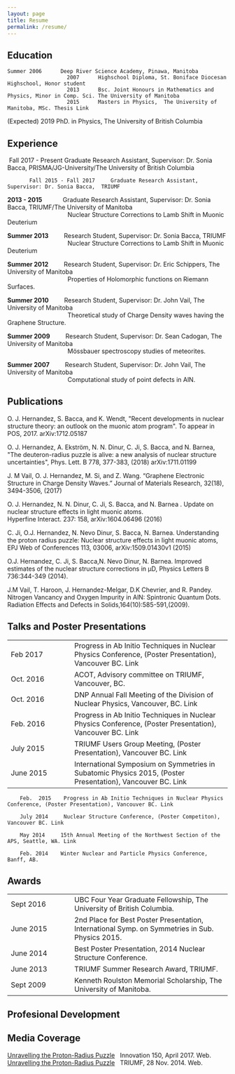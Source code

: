 ```yaml
---
layout: page
title: Resume
permalink: /resume/
---
```



## __Education__
    Summer 2006      Deep River Science Academy, Pinawa, Manitoba                     
                       2007      Highschool Diploma, St. Boniface Diocesan Highschool, Honor student
                       2013      Bsc. Joint Honours in Mathematics and Physics, Minor in Comp. Sci. The University of Manitoba
                       2015      Masters in Physics,  The University of Manitoba, MSc. Thesis Link
(Expected)  2019      PhD. in Physics,  The University of British Columbia 

## __Experience__
​           Fall 2017 - Present        Graduate Research Assistant,  Supervisor: Dr. Sonia Bacca,  PRISMA/JG-University/The University of British Columbia

           Fall 2015 - Fall 2017     Graduate Research Assistant,  Supervisor: Dr. Sonia Bacca,  TRIUMF

__2013 - 2015__ &nbsp;&nbsp;&nbsp;&nbsp;&nbsp;&nbsp;&nbsp;&nbsp;&nbsp;&nbsp;      Graduate Research Assistant,  Supervisor: Dr. Sonia Bacca,  TRIUMF/The University of Manitoba  
&nbsp;&nbsp;&nbsp;&nbsp;&nbsp;&nbsp;&nbsp;&nbsp;&nbsp;&nbsp;&nbsp;&nbsp;&nbsp;&nbsp;&nbsp;&nbsp;&nbsp;&nbsp;&nbsp;&nbsp;&nbsp;&nbsp;&nbsp;&nbsp;&nbsp;&nbsp;&nbsp;&nbsp;&nbsp;&nbsp;&nbsp;&nbsp;&nbsp;&nbsp;
Nuclear Structure Corrections to Lamb Shift in Muonic Deuterium

__Summer 2013__ &nbsp;&nbsp;&nbsp;&nbsp;&nbsp;&nbsp;&nbsp;     Research Student,  Supervisor: Dr. Sonia Bacca, TRIUMF  
&nbsp;&nbsp;&nbsp;&nbsp;&nbsp;&nbsp;&nbsp;&nbsp;&nbsp;&nbsp;&nbsp;&nbsp;&nbsp;&nbsp;&nbsp;&nbsp;&nbsp;&nbsp;&nbsp;&nbsp;&nbsp;&nbsp;&nbsp;&nbsp;&nbsp;&nbsp;&nbsp;&nbsp;&nbsp;&nbsp;&nbsp;&nbsp;&nbsp;&nbsp;
Nuclear Structure Corrections to Lamb Shift in Muonic Deuterium

__Summer 2012__ &nbsp;&nbsp;&nbsp;&nbsp;&nbsp;&nbsp;&nbsp;     Research Student,  Supervisor: Dr. Eric Schippers, The University of Manitoba    
&nbsp;&nbsp;&nbsp;&nbsp;&nbsp;&nbsp;&nbsp;&nbsp;&nbsp;&nbsp;&nbsp;&nbsp;&nbsp;&nbsp;&nbsp;&nbsp;&nbsp;&nbsp;&nbsp;&nbsp;&nbsp;&nbsp;&nbsp;&nbsp;&nbsp;&nbsp;&nbsp;&nbsp;&nbsp;&nbsp;&nbsp;&nbsp;&nbsp;&nbsp;
Properties of Holomorphic functions on Riemann Surfaces.

​__Summer 2010__ &nbsp;&nbsp;&nbsp;&nbsp;&nbsp;&nbsp;&nbsp;     Research Student,  Supervisor: Dr. John Vail, The University of Manitoba  
&nbsp;&nbsp;&nbsp;&nbsp;&nbsp;&nbsp;&nbsp;&nbsp;&nbsp;&nbsp;&nbsp;&nbsp;&nbsp;&nbsp;&nbsp;&nbsp;&nbsp;&nbsp;&nbsp;&nbsp;&nbsp;&nbsp;&nbsp;&nbsp;&nbsp;&nbsp;&nbsp;&nbsp;&nbsp;&nbsp;&nbsp;&nbsp;&nbsp;&nbsp;
Theoretical study of Charge Density waves having the Graphene Structure​.

__Summer 2009__ &nbsp;&nbsp;&nbsp;&nbsp;&nbsp;&nbsp;&nbsp;    Research Student,  Supervisor: Dr. Sean Cadogan, The University of Manitoba   
&nbsp;&nbsp;&nbsp;&nbsp;&nbsp;&nbsp;&nbsp;&nbsp;&nbsp;&nbsp;&nbsp;&nbsp;&nbsp;&nbsp;&nbsp;&nbsp;&nbsp;&nbsp;&nbsp;&nbsp;&nbsp;&nbsp;&nbsp;&nbsp;&nbsp;&nbsp;&nbsp;&nbsp;&nbsp;&nbsp;&nbsp;&nbsp;&nbsp;&nbsp;
Mössbauer spectroscopy studies of meteorites.

__Summer 2007__ &nbsp;&nbsp;&nbsp;&nbsp;&nbsp;&nbsp;&nbsp;    Research Student,  Supervisor: Dr. John Vail, The University of Manitoba   
&nbsp;&nbsp;&nbsp;&nbsp;&nbsp;&nbsp;&nbsp;&nbsp;&nbsp;&nbsp;&nbsp;&nbsp;&nbsp;&nbsp;&nbsp;&nbsp;&nbsp;&nbsp;&nbsp;&nbsp;&nbsp;&nbsp;&nbsp;&nbsp;&nbsp;&nbsp;&nbsp;&nbsp;&nbsp;&nbsp;&nbsp;&nbsp;&nbsp;&nbsp;
Computational study of point defects in AlN.


## __Publications__
O. J. Hernandez, S. Bacca, and K. Wendt, "Recent developments in nuclear structure theory: an outlook on the muonic atom program". To appear in POS, 2017. arXiv:1712.05187

O. J. Hernandez, A. Ekström, N. N. Dinur, C. Ji, S. Bacca, and N. Barnea,  "The deuteron-radius puzzle is alive: a new analysis of nuclear structure uncertainties", Phys. Lett. B 778, 377-383, (2018)     arXiv:1711.01199

J. M Vail, O. J. Hernandez, M. Si, and Z. Wang. “Graphene Electronic Structure in Charge Density Waves.” Journal of Materials Research, 32(18), 3494-3506, (2017)

O. J. Hernandez, N. N. Dinur, C. Ji, S. Bacca, and N. Barnea . Update on nuclear structure effects in light muonic atoms.  
Hyperfine Interact. 237: 158,  arXiv:1604.06496   (2016)

C. Ji, O.J. Hernandez, N. Nevo Dinur, S. Bacca, N. Barnea. Understanding the proton radius puzzle: Nuclear structure effects in light muonic atoms, EPJ Web of Conferences 113, 03006,  arXiv:1509.01430v1 (2015)

O.J. Hernandez, C. Ji, S. Bacca,N. Nevo Dinur, N. Barnea. Improved estimates of the nuclear structure corrections in μD,
Physics Letters B 736:344-349 (2014).

​J.M Vail, T. Haroon, J. Hernandez-Melgar, D.K Chevrier, and R. Pandey. Nitrogen Vancancy and Oxygen Impurity in AlN: Spintronic Quantum Dots. Radiation Effects and Defects in Solids,164(10):585-591,(2009).

## __Talks and Poster Presentations__

|               |               |             | 
| :----------------- |---------------|:-------------| 
| Feb&nbsp;2017     | &nbsp;&nbsp;&nbsp;&nbsp;&nbsp;&nbsp;&nbsp; | <span style="font-weight:normal">Progress in Ab Initio Techniques in Nuclear Physics Conference, (Poster Presentation), Vancouver BC. Link</span>  |
| Oct.&nbsp;2016     | &nbsp;             | <span style="font-weight:normal"> ACOT,  Advisory committee on TRIUMF, Vancouver, BC.</span>    |   
| Oct.&nbsp;2016     | &nbsp;              | <span style="font-weight:normal">DNP Annual Fall Meeting of the Division of Nuclear Physics, Vancouver, BC. Link</span>       |  
| Feb.&nbsp;2016     | &nbsp;              | <span style="font-weight:normal"> Progress in Ab Initio Techniques in Nuclear Physics Conference, (Poster Presentation), Vancouver BC. Link</span>       |  
| July&nbsp;2015     | &nbsp;              | <span style="font-weight:normal">  TRIUMF Users Group Meeting, (Poster Presentation), Vancouver BC. Link</span>       |  
| June&nbsp;2015     | &nbsp;              | <span style="font-weight:normal">  International Symposium on Symmetries in Subatomic Physics 2015, (Poster Presentation), Vancouver BC. Link</span>       |  


        Feb.  2015    Progress in Ab Initio Techniques in Nuclear Physics Conference, (Poster Presentation), Vancouver BC. Link

        July 2014     Nuclear Structure Conference, (Poster Competiton), Vancouver BC. Link

        May 2014     15th Annual Meeting of the Northwest Section of the APS, Seattle, WA. Link

        Feb. 2014    Winter Nuclear and Particle Physics Conference, Banff, AB.


## __Awards__

|               |               |             | 
| :----------------- |---------------|:-------------| 
| Sept&nbsp;2016     | &nbsp;&nbsp;&nbsp;&nbsp;&nbsp;&nbsp;&nbsp; | <span style="font-weight:normal">UBC Four Year Graduate Fellowship, The University of British Columbia.</span>  |
| June&nbsp;2015     | &nbsp;             | <span style="font-weight:normal">2nd Place for Best Poster Presentation, International Symp. on Symmetries in Sub. Physics 2015.</span>    |   
| June&nbsp;2014     | &nbsp;              | <span style="font-weight:normal">Best Poster Presentation, 2014 Nuclear Structure Conference.</span>       |  
| June&nbsp;2013     | &nbsp;              | <span style="font-weight:normal">TRIUMF Summer Research Award,  TRIUMF.</span>       |  
| Sept&nbsp;2009     | &nbsp;              | <span style="font-weight:normal">Kenneth Roulston Memorial Scholarship, The University of Manitoba.</span>       |  

## __Profesional Development__

## __Media Coverage__
[Unravelling the Proton-Radius Puzzle](/https://innovation150.ca/story/unraveling-proton-radius-puzzle)&nbsp;&nbsp; Innovation 150, April 2017. Web.  
[Unravelling the Proton-Radius Puzzle](/http://www.triumf.ca/research-highlights/experimental-result/unravelling-proton-radius-puzzle)&nbsp;&nbsp; TRIUMF, 28 Nov. 2014. Web.
